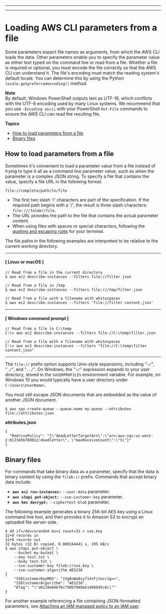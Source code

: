 --------

--------

# Loading AWS CLI parameters from a file<a name="cli-usage-parameters-file"></a>

Some parameters expect file names as arguments, from which the AWS CLI loads the data\. Other parameters enable you to specify the parameter value as either text typed on the command line or read from a file\. Whether a file is required or optional, you must encode the file correctly so that the AWS CLI can understand it\. The file's encoding must match the reading system's default locale\. You can determine this by using the Python `locale.getpreferredencoding()` method\.

**Note**  
By default, Windows PowerShell outputs text as UTF\-16, which conflicts with the UTF\-8 encoding used by many Linux systems\. We recommend that you use `-Encoding ascii` with your PowerShell `Out-File` commands to ensure the AWS CLI can read the resulting file\. 

**Topics**
+ [How to load parameters from a file](#cli-usage-parameters-file-how)
+ [Binary files](#cli-usage-parameters-file-binary)

## How to load parameters from a file<a name="cli-usage-parameters-file-how"></a>

Sometimes it's convenient to load a parameter value from a file instead of trying to type it all as a command line parameter value, such as when the parameter is a complex JSON string\. To specify a file that contains the value, specify a file URL in the following format\.

```
file://complete/path/to/file
```
+ The first two slash '/' characters are part of the specification\. If the required path begins with a '/', the result is three slash characters: `file:///folder/file`\.
+ The URL provides the path to the file that contains the actual parameter content\. 
+ When using files with spaces or special characters, following the [quoting and escaping rules](cli-usage-parameters-quoting-strings.md) for your terminal\. 

The file paths in the following examples are interpreted to be relative to the current working directory\.

------
#### [ Linux or macOS ]

```
// Read from a file in the current directory
$ aws ec2 describe-instances --filters file://filter.json

// Read from a file in /tmp
$ aws ec2 describe-instances --filters file:///tmp/filter.json

// Read from a file with a filename with whitespaces
$ aws ec2 describe-instances --filters 'file://filter content.json'
```

------
#### [ Windows command prompt ]

```
// Read from a file in C:\temp
C:\> aws ec2 describe-instances --filters file://C:\temp\filter.json

// Read from a file with a filename with whitespaces
C:\> aws ec2 describe-instances --filters "file://C:\temp\filter content.json"
```

------

The `file://` prefix option supports Unix\-style expansions, including "`~/`", "`./`", and "`../`"\. On Windows, the "`~/`" expression expands to your user directory, stored in the `%USERPROFILE%` environment variable\. For example, on Windows 10 you would typically have a user directory under `C:\Users\UserName\`\.

You must still escape JSON documents that are embedded as the value of another JSON document\.

```
$ aws sqs create-queue --queue-name my-queue --attributes file://attributes.json
```

**attributes\.json**

```
{
  "RedrivePolicy": "{\"deadLetterTargetArn\":\"arn:aws:sqs:us-west-2:0123456789012:deadletter\", \"maxReceiveCount\":\"5\"}"
}
```

## Binary files<a name="cli-usage-parameters-file-binary"></a>

For commands that take binary data as a parameter, specify that the data is binary content by using the `fileb://` prefix\. Commands that accept binary data include: 
+  **`aws ec2 run-instances:`** `--user-data` parameter\. 
+  **`aws s3api put-object:`** `--sse-customer-key` parameter\. 
+  **`aws kms decrypt:`** `--ciphertext-blob` parameter\. 

The following example generates a binary 256\-bit AES key using a Linux command line tool, and then provides it to Amazon S3 to encrypt an uploaded file server\-side\. 

```
$ dd if=/dev/urandom bs=1 count=32 > sse.key
32+0 records in
32+0 records out
32 bytes (32 B) copied, 0.000164441 s, 195 kB/s
$ aws s3api put-object \
    --bucket my-bucket \
    --key test.txt \
    --body test.txt \
    --sse-customer-key fileb://sse.key \
    --sse-customer-algorithm AES256
{
    "SSECustomerKeyMD5": "iVg8oWa8sy714+FjtesrJg==",
    "SSECustomerAlgorithm": "AES256",
    "ETag": "\"a6118e84b76cf98bf04bbe14b6045c6c\""
}
```

For another example referencing a file containing JSON\-formatted parameters, see [Attaching an IAM managed policy to an IAM user](cli-services-iam-policy.md)\. 